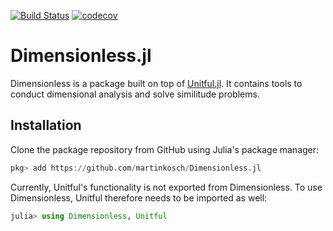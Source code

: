 [![Build Status](https://travis-ci.com/martinkosch/Dimensionless.jl.svg?branch=master)](https://travis-ci.com/martinkosch/Dimensionless.jl)
[![codecov](https://codecov.io/gh/martinkosch/Dimensionless.jl/branch/master/graph/badge.svg)](https://codecov.io/gh/martinkosch/Dimensionless.jl)

# Dimensionless.jl
Dimensionless is a package built on top of [Unitful.jl](https://github.com/PainterQubits/Unitful.jl). It contains tools to conduct dimensional analysis and solve similitude problems. 

## Installation
Clone the package repository from GitHub using Julia's package manager:
```julia
pkg> add https://github.com/martinkosch/Dimensionless.jl
```

Currently, Unitful's functionality is not exported from Dimensionless. To use Dimensionless, Unitful therefore needs to be imported as well:
```julia
julia> using Dimensionless, Unitful
```
